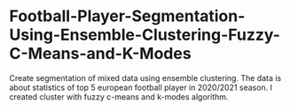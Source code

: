# Football-Player-Segmentation-Using-Ensemble-Clustering-Fuzzy-C-Means-and-K-Modes
Create segmentation of mixed data using ensemble clustering. The data is about statistics of top 5 european football player in 2020/2021 season. I created cluster with fuzzy c-means and k-modes algorithm.
